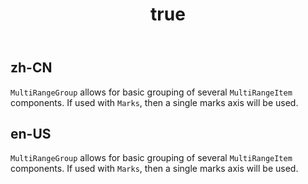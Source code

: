 ﻿---
order: 15
title:
  zh-CN: Grouped (CN)
  en-US: Grouped
---

## zh-CN
`MultiRangeGroup` allows for basic grouping of several `MultiRangeItem` components. If used with `Marks`, then a single marks axis will be used.


## en-US
`MultiRangeGroup` allows for basic grouping of several `MultiRangeItem` components. If used with `Marks`, then a single marks axis will be used.